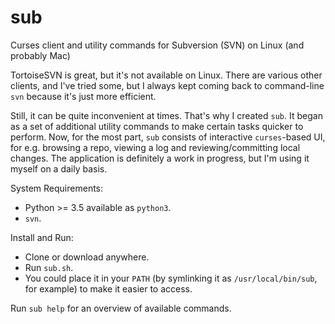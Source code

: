 # sub
Curses client and utility commands for Subversion (SVN) on Linux (and probably Mac)

TortoiseSVN is great, but it's not available on Linux. There are various other clients, and I've tried some, but I always kept coming back to command-line `svn` because it's just more efficient.

Still, it can be quite inconvenient at times. That's why I created `sub`. It began as a set of additional utility commands to make certain tasks quicker to perform. Now, for the most part, `sub` consists of interactive `curses`-based UI, for e.g. browsing a repo, viewing a log and reviewing/committing local changes. The application is definitely a work in progress, but I'm using it myself on a daily basis.

System Requirements:
- Python >= 3.5 available as `python3`.
- `svn`.

Install and Run:
- Clone or download anywhere.
- Run `sub.sh`.
- You could place it in your `PATH` (by symlinking it as `/usr/local/bin/sub`, for example) to make it easier to access.

Run `sub help` for an overview of available commands.
